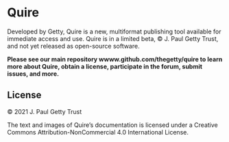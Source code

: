 # Quire

Developed by Getty, Quire is a new, multiformat publishing tool available for immediate access and use. Quire is in a limited beta, © J. Paul Getty Trust, and not yet released as open-source software.

**Please see our main repository wwww.github.com/thegetty/quire to learn more about Quire, obtain a license, participate in the forum, submit issues, and more.**


## License

© 2021 J. Paul Getty Trust

The text and images of Quire’s documentation is licensed under a Creative Commons Attribution-NonCommercial 4.0 International License.
